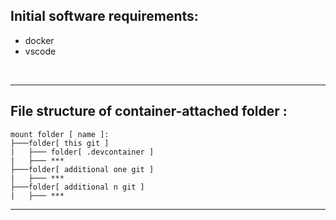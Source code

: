 Initial software requirements:<br>
---
 - docker<br>
 - vscode<br>
<br>

---
File structure of container-attached folder :<br>
---
```
mount folder [ name ]:
├───folder[ this git ]
|   ├─── folder[ .devcontainer ]
|   ├─── ***
├───folder[ additional one git ]
|   ├─── ***
├───folder[ additional n git ]
|   ├─── ***
```

---
